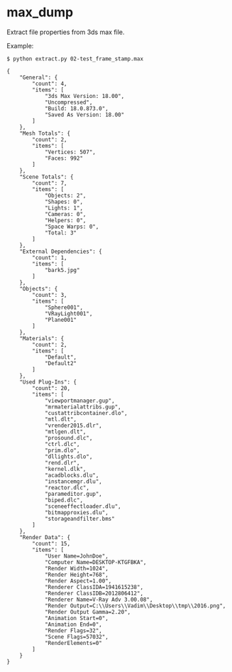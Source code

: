 # max_dump

Extract file properties from 3ds max file.

Example:

    $ python extract.py 02-test_frame_stamp.max

    {
        "General": {
            "count": 4,
            "items": [
                "3ds Max Version: 18.00",
                "Uncompressed",
                "Build: 18.0.873.0",
                "Saved As Version: 18.00"
            ]
        },
        "Mesh Totals": {
            "count": 2,
            "items": [
                "Vertices: 507",
                "Faces: 992"
            ]
        },
        "Scene Totals": {
            "count": 7,
            "items": [
                "Objects: 2",
                "Shapes: 0",
                "Lights: 1",
                "Cameras: 0",
                "Helpers: 0",
                "Space Warps: 0",
                "Total: 3"
            ]
        },
        "External Dependencies": {
            "count": 1,
            "items": [
                "bark5.jpg"
            ]
        },
        "Objects": {
            "count": 3,
            "items": [
                "Sphere001",
                "VRayLight001",
                "Plane001"
            ]
        },
        "Materials": {
            "count": 2,
            "items": [
                "Default",
                "Default2"
            ]
        },
        "Used Plug-Ins": {
            "count": 20,
            "items": [
                "viewportmanager.gup",
                "mrmaterialattribs.gup",
                "custattribcontainer.dlo",
                "mtl.dlt",
                "vrender2015.dlr",
                "mtlgen.dlt",
                "prosound.dlc",
                "ctrl.dlc",
                "prim.dlo",
                "dllights.dlo",
                "rend.dlr",
                "kernel.dlk",
                "acadblocks.dlu",
                "instancemgr.dlu",
                "reactor.dlc",
                "parameditor.gup",
                "biped.dlc",
                "sceneeffectloader.dlu",
                "bitmapproxies.dlu",
                "storageandfilter.bms"
            ]
        },
        "Render Data": {
            "count": 15,
            "items": [
                "User Name=JohnDoe",
                "Computer Name=DESKTOP-KTGFBKA",
                "Render Width=1024",
                "Render Height=768",
                "Render Aspect=1.00",
                "Renderer ClassIDA=1941615238",
                "Renderer ClassIDB=2012806412",
                "Renderer Name=V-Ray Adv 3.00.08",
                "Render Output=C:\\Users\\Vadim\\Desktop\\tmp\\2016.png",
                "Render Output Gamma=2.20",
                "Animation Start=0",
                "Animation End=0",
                "Render Flags=32",
                "Scene Flags=57032",
                "RenderElements=0"
            ]
        }
    }
